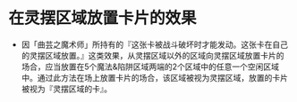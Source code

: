 # 在灵摆区域放置卡片的效果

* 因「曲芸之魔术师」所持有的『这张卡被战斗破坏时才能发动。这张卡在自己的灵摆区域放置。』这类效果，从灵摆区域以外的区域向灵摆区域放置卡片的场合，应当放置在5个魔法&陷阱区域两端的2个区域中的任意一个空闲区域中。通过此方法在场上放置卡片的场合，该区域被视为灵摆区域，放置的卡片被视为『灵摆区域的卡』。

